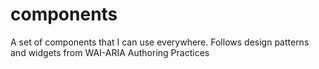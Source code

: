 # components
A set of components that I can use everywhere. Follows design patterns and widgets from WAI-ARIA Authoring Practices
